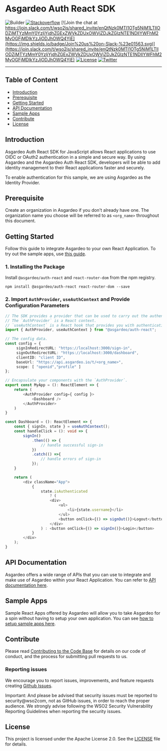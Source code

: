 # Asgardeo Auth React SDK

![Builder](https://github.com/asgardeo/asgardeo-auth-react-sdk/workflows/Builder/badge.svg)
[![Stackoverflow](https://img.shields.io/badge/Ask%20for%20help%20on-Stackoverflow-orange)](https://stackoverflow.com/questions/tagged/wso2is)
[![Join the chat at https://join.slack.com/t/wso2is/shared_invite/enQtNzk0MTI1OTg5NjM1LTllODZiMTYzMmY0YzljYjdhZGExZWVkZDUxOWVjZDJkZGIzNTE1NDllYWFhM2MyOGFjMDlkYzJjODJhOWQ4YjE](https://img.shields.io/badge/Join%20us%20on-Slack-%23e01563.svg)](https://join.slack.com/t/wso2is/shared_invite/enQtNzk0MTI1OTg5NjM1LTllODZiMTYzMmY0YzljYjdhZGExZWVkZDUxOWVjZDJkZGIzNTE1NDllYWFhM2MyOGFjMDlkYzJjODJhOWQ4YjE)
[![License](https://img.shields.io/badge/License-Apache%202.0-blue.svg)](https://github.com/wso2/product-is/blob/master/LICENSE)
[![Twitter](https://img.shields.io/twitter/follow/wso2.svg?style=social&label=Follow)](https://twitter.com/intent/follow?screen_name=wso2)

---

## Table of Content

-   [Introduction](#introduction)
-   [Prerequisite](#prerequisite)
-   [Getting Started](#getting-started)
-   [API Documentation](#api-documentation)
-   [Sample Apps](#sample-apps)
-   [Contribute](#contribute)
-   [License](#license)

## Introduction

Asgardeo Auth React SDK for JavaScript allows React applications to use OIDC or OAuth2 authentication in a simple and secure way. By using Asgardeo and the Asgardeo Auth React SDK, developers will be able to add identity management to their React applications faster and securely.

To enable authentication for this sample, we are using Asgardeo as the Identity Provider.

## Prerequisite

Create an organization in Asgardeo if you don't already have one. The organization name you choose will be referred to as `<org_name>` throughout this document.


## Getting Started

Follow this guide to integrate Asgardeo to your own React Application. To try out the sample apps, use [this guide](/SAMPLE_APPS.md).

### 1. Installing the Package

Install `@asgardeo/auth-react` and `react-router-dom` from the npm registry.

```
npm install @asgardeo/auth-react react-router-dom --save
```

### 2. Import `AuthProvider`, `useAuthContext` and Provide Configuration Parameters

```TypeScript
// The SDK provides a provider that can be used to carry out the authentication.
// The `AuthProvider` is a React context.
// `useAuthContext` is a React hook that provides you with authentication methods such as `signIn`.
import { AuthProvider, useAuthContext } from "@asgardeo/auth-react";

// The config data.
const config = {
     signInRedirectURL: "https://localhost:3000/sign-in",
     signOutRedirectURL: "https://localhost:3000/dashboard",
     clientID: "client ID",
     baseUrl: "https://api.asgardeo.io/t/<org_name>",
     scope: [ "openid","profile" ]
};

// Encapsulate your components with the `AuthProvider`.
export const MyApp = (): ReactElement => {
    return (
        <AuthProvider config={ config }>
            <Dashboard />
        </AuthProvider>
    )
}

const Dashboard = (): ReactElement => {
    const { signIn, state } = useAuthContext();
    const handleClick = (): void => {
        signIn()
            .then(() => {
                // handle successful sign-in
            })
            .catch(() =>{
                // handle errors of sign-in
            });
    }

    return (
        <div className="App">
            {
                state.isAuthenticated
                    ? (
                    <div>
                        <ul>
                            <li>{state.username}</li>
                        </ul>
                        <button onClick={() => signOut()}>Logout</button>
                    </div>
                ) : <button onClick={() => signIn()}>Login</button>
            }
        </div>
    );
}
```

<!-- ## Browser Compatibility

The SDK supports all major browsers and provides polyfills to support incompatible browsers. If you want the SDK to run on Internet Explorer or any other old browser, you can use the polyfilled script instead of the default one.

To embed a polyfilled script in an HTML page:

```html
<script src="https://unpkg.com/@asgardeo/auth-spa@0.1.26/dist/polyfilled/asgardeo-spa.production.min.js.js"></script>
```

You can also import a polyfilled module into your modular app. Asgardeo provides two different modules each supporting UMD and ESM.
You can specify the preferred module type by appending the type to the module name as follows.

To import a polyfilled ESM module:

```TypeScript
import { AsgardeoSPAClient } from "@asgardeo/auth-spa/polyfilled/esm";
```

To import a polyfilled UMD module:

```TypeScript
import { AsgardeoSPAClient } from "@asgardeo/auth-spa/polyfilled/umd";
```

**Note that using a polyfilled modules comes at the cost of the bundle size being twice as big as the default, non-polyfilled bundle.**

**_A Web Worker cannot be used as a storage option in Internet Explorer as the browser doesn't fully support some of the modern features of web workers._**
 -->

## API Documentation

Asgardeo offers a wide range of APIs that you can use to integrate and make use of Asgardeo within your React Application. You can refer to [API documentation here](/API.md).

## Sample Apps

Sample React Apps offered by Asgardeo will allow you to take Asgardeo for a spin without having to setup your own application. You can see [how to setup sample apps here](/SAMPLE_APPS.md).
## Contribute

Please read [Contributing to the Code Base](http://wso2.github.io/) for details on our code of conduct, and the process for submitting pull requests to us.

### Reporting issues

We encourage you to report issues, improvements, and feature requests creating [Github Issues](https://github.com/asgardeo/asgardeo-auth-react-sdk/issues).

Important: And please be advised that security issues must be reported to security@wso2com, not as GitHub issues, in order to reach the proper audience. We strongly advise following the WSO2 Security Vulnerability Reporting Guidelines when reporting the security issues.

## License

This project is licensed under the Apache License 2.0. See the [LICENSE](LICENSE) file for details.
